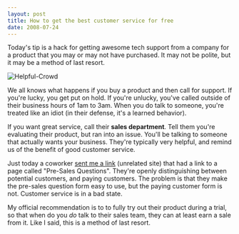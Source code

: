 ```yaml
---
layout: post
title: How to get the best customer service for free
date: 2008-07-24
---
```


Today's tip is a hack for getting awesome tech support from a company for a product that you may or may not have purchased. It may not be polite, but it may be a method of last resort.

![Helpful-Crowd](helpful-crowd-thumb.jpg)

We all knows what happens if you buy a product and then call for support. If you're lucky, you get put on hold. If you're unlucky, you've called outside of their business hours of 1am to 3am. When you do talk to someone, you're treated like an idiot (in their defense, it's a learned behavior).

If you want great service, call their **sales department**. Tell them you're evaluating their product, but ran into an issue. You'll be talking to someone that actually wants your business. They're typically very helpful, and remind us of the benefit of good customer service.

Just today a coworker [sent me a link](http://www.focalmedia.net/fmsitesearchpro.html) (unrelated site) that had a link to a page called "Pre-Sales Questions". They're openly distinguishing between potential customers, and paying customers. The problem is that they make the pre-sales question form easy to use, but the paying customer form is not. Customer service is in a bad state.

My official recommendation is to to fully try out their product during a trial, so that when do you _do_ talk to their sales team, they can at least earn a sale from it. Like I said, this is a method of last resort.